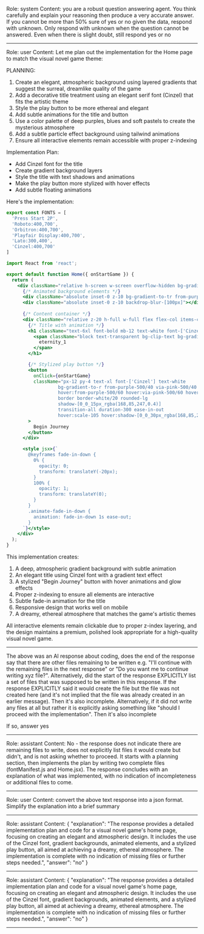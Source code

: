 Role: system
Content: you are a robust question answering agent. You think carefully and explain your reasoning then produce a very accurate answer. If you cannot be more than 50% sure of yes or no given the data, respond with unknown. Only respond with unknown when the question cannot be answered. Even when there is slight doubt, still respond yes or no
__________________
Role: user
Content: 
Let me plan out the implementation for the Home page to match the visual novel game theme:

PLANNING:
1. Create an elegant, atmospheric background using layered gradients that suggest the surreal, dreamlike quality of the game
2. Add a decorative title treatment using an elegant serif font (Cinzel) that fits the artistic theme
3. Style the play button to be more ethereal and elegant
4. Add subtle animations for the title and button
5. Use a color palette of deep purples, blues and soft pastels to create the mysterious atmosphere
6. Add a subtle particle effect background using tailwind animations
7. Ensure all interactive elements remain accessible with proper z-indexing

Implementation Plan:
- Add Cinzel font for the title
- Create gradient background layers
- Style the title with text shadows and animations
- Make the play button more stylized with hover effects
- Add subtle floating animations

Here's the implementation:

```js src/fontManifest.js
export const FONTS = [
  'Press Start 2P',
  'Roboto:400,700', 
  'Orbitron:400,700',
  'Playfair Display:400,700',
  'Lato:300,400',
  'Cinzel:400,700'
]
```

```jsx src/pages/Home.jsx
import React from 'react';

export default function Home({ onStartGame }) {
  return (
    <div className="relative h-screen w-screen overflow-hidden bg-gradient-to-b from-indigo-900 via-purple-900 to-gray-900">
      {/* Animated background elements */}
      <div className="absolute inset-0 z-10 bg-gradient-to-tr from-purple-500/10 via-pink-500/10 to-blue-500/10 animate-pulse"></div>
      <div className="absolute inset-0 z-10 backdrop-blur-[100px]"></div>
      
      {/* Content container */}
      <div className="relative z-20 h-full w-full flex flex-col items-center justify-center p-4">
        {/* Title with animation */}
        <h1 className="text-6xl font-bold mb-12 text-white font-['Cinzel'] tracking-wider animate-fade-in-down">
          <span className="block text-transparent bg-clip-text bg-gradient-to-r from-purple-200 via-pink-200 to-blue-200 drop-shadow-[0_0_15px_rgba(255,255,255,0.3)]">
            eternity_1
          </span>
        </h1>

        {/* Stylized play button */}
        <button
          onClick={onStartGame}
          className="px-12 py-4 text-xl font-['Cinzel'] text-white 
                   bg-gradient-to-r from-purple-500/40 via-pink-500/40 to-purple-500/40
                   hover:from-purple-500/60 hover:via-pink-500/60 hover:to-purple-500/60
                   border border-white/20 rounded-lg
                   shadow-[0_0_15px_rgba(168,85,247,0.4)]
                   transition-all duration-300 ease-in-out
                   hover:scale-105 hover:shadow-[0_0_30px_rgba(168,85,247,0.6)]"
        >
          Begin Journey
        </button>
      </div>

      <style jsx>{`
        @keyframes fade-in-down {
          0% {
            opacity: 0;
            transform: translateY(-20px);
          }
          100% {
            opacity: 1;
            transform: translateY(0);
          }
        }
        .animate-fade-in-down {
          animation: fade-in-down 1s ease-out;
        }
      `}</style>
    </div>
  );
}
```

This implementation creates:
1. A deep, atmospheric gradient background with subtle animation
2. An elegant title using Cinzel font with a gradient text effect
3. A stylized "Begin Journey" button with hover animations and glow effects
4. Proper z-indexing to ensure all elements are interactive
5. Subtle fade-in animation for the title
6. Responsive design that works well on mobile
7. A dreamy, ethereal atmosphere that matches the game's artistic themes

All interactive elements remain clickable due to proper z-index layering, and the design maintains a premium, polished look appropriate for a high-quality visual novel game.

____
The above was an AI response about coding, does the end of the response say that there are other files remaining to be written e.g. "I'll continue with the remaining files in the next response" or "Do you want me to continue writing xyz file?". Alternatively, did the start of the response EXPLICITLY list a set of files that was supposed to be written in this response. If the response EXPLICITLY said it would create the file but the file was not created here (and it's not implied that the file was already created in an earlier message). Then it's also incomplete. Alternatively, if it did not write any files at all but rather it is explicitly asking something like "should I proceed with the implementation". Then it's also incomplete

If so, answer yes

__________________
Role: assistant
Content: No - the response does not indicate there are remaining files to write, does not explicitly list files it would create but didn't, and is not asking whether to proceed. It starts with a planning section, then implements the plan by writing two complete files (fontManifest.js and Home.jsx). The response concludes with an explanation of what was implemented, with no indication of incompleteness or additional files to come.
__________________
Role: user
Content: convert the above text response into a json format. Simplify the explanation into a brief summary
__________________
Role: assistant
Content: {
  "explanation": "The response provides a detailed implementation plan and code for a visual novel game's home page, focusing on creating an elegant and atmospheric design. It includes the use of the Cinzel font, gradient backgrounds, animated elements, and a stylized play button, all aimed at achieving a dreamy, ethereal atmosphere. The implementation is complete with no indication of missing files or further steps needed.",
  "answer": "no"
}
__________________
Role: assistant
Content: {
  "explanation": "The response provides a detailed implementation plan and code for a visual novel game's home page, focusing on creating an elegant and atmospheric design. It includes the use of the Cinzel font, gradient backgrounds, animated elements, and a stylized play button, all aimed at achieving a dreamy, ethereal atmosphere. The implementation is complete with no indication of missing files or further steps needed.",
  "answer": "no"
}
__________________
